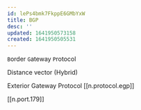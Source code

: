 ```yaml
---
id: lePs4bmk7FkppE6GMbYxW
title: BGP
desc: ''
updated: 1641950573158
created: 1641950505531
---
```


`B`order `G`ateway `P`rotocol

Distance vector (Hybrid)

Exterior Gateway Protocol [[n.protocol.egp]]

[[n.port.179]]
